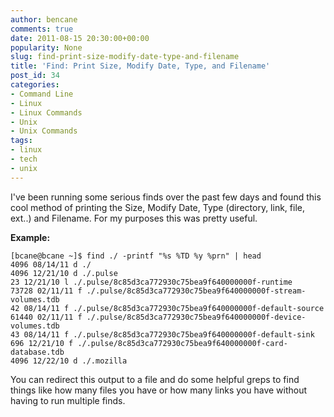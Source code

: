 ```yaml
---
author: bencane
comments: true
date: 2011-08-15 20:30:00+00:00
popularity: None
slug: find-print-size-modify-date-type-and-filename
title: 'Find: Print Size, Modify Date, Type, and Filename'
post_id: 34
categories:
- Command Line
- Linux
- Linux Commands
- Unix
- Unix Commands
tags:
- linux
- tech
- unix
---
```


I've been running some serious finds over the past few days and found this cool method of printing the Size, Modify Date, Type (directory, link, file, ext..) and Filename. For my purposes this was pretty useful.

**Example:**

    [bcane@bcane ~]$ find ./ -printf "%s %TD %y %prn" | head  
    4096 08/14/11 d ./  
    4096 12/21/10 d ./.pulse  
    23 12/21/10 l ./.pulse/8c85d3ca772930c75bea9f640000000f-runtime  
    73728 02/11/11 f ./.pulse/8c85d3ca772930c75bea9f640000000f-stream-volumes.tdb  
    42 08/14/11 f ./.pulse/8c85d3ca772930c75bea9f640000000f-default-source  
    61440 02/11/11 f ./.pulse/8c85d3ca772930c75bea9f640000000f-device-volumes.tdb  
    43 08/14/11 f ./.pulse/8c85d3ca772930c75bea9f640000000f-default-sink  
    696 12/21/10 f ./.pulse/8c85d3ca772930c75bea9f640000000f-card-database.tdb  
    4096 12/22/10 d ./.mozilla

You can redirect this output to a file and do some helpful greps to find things like how many files you have or how many links you have without having to run multiple finds.
